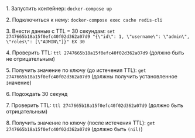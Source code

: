 1\. Запустить контейнер: `docker-compose up`

2\. Подключиться к нему:  `docker-compose exec cache redis-cli`

3\. Внести данные с TTL = 30 секундам: `set 2747665b18a15f0efc40f02d362a07d9 "{\"id\": 1, \"username\": \"admin\", \"roles\": [\"ADMIN\"]}" EX 30`

4\. Проверить TTL: `ttl 2747665b18a15f0efc40f02d362a07d9` (должно быть не отрицательным)

5\. Получить значение по ключу (до истечения TTL): `get 2747665b18a15f0efc40f02d362a07d9` (должны получить установленное значение)

6\. Подождать 30 секунд

7\. Проверить TTL: `ttl 2747665b18a15f0efc40f02d362a07d9` (должно быть отрицательным)

8\. Получить значение по ключу (после истечения TTL): `get 2747665b18a15f0efc40f02d362a07d9` (должно быть `(nil)`)


